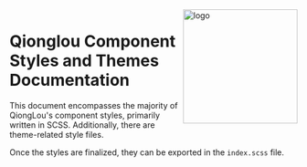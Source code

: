 <img alt="logo" style="float: right;right: 0px" src="https://github.com/jsrac/qionglou/assets/57232813/27cc8391-1b7f-468c-8e53-c14494df3ae0" width="200" div align=right>

# Qionglou Component Styles and Themes Documentation

This document encompasses the majority of QiongLou's component styles, primarily written in SCSS. Additionally, there are theme-related style files.

Once the styles are finalized, they can be exported in the `index.scss` file.